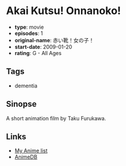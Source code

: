 # Akai Kutsu! Onnanoko!

-   **type**: movie
-   **episodes**: 1
-   **original-name**: 赤い靴！女の子！
-   **start-date**: 2009-01-20
-   **rating**: G - All Ages

## Tags

-   dementia

## Sinopse

A short animation film by Taku Furukawa.

## Links

-   [My Anime list](https://myanimelist.net/anime/30396/Akai_Kutsu_Onnanoko)
-   [AnimeDB](http://anidb.info/perl-bin/animedb.pl?show=anime&aid=11400)
